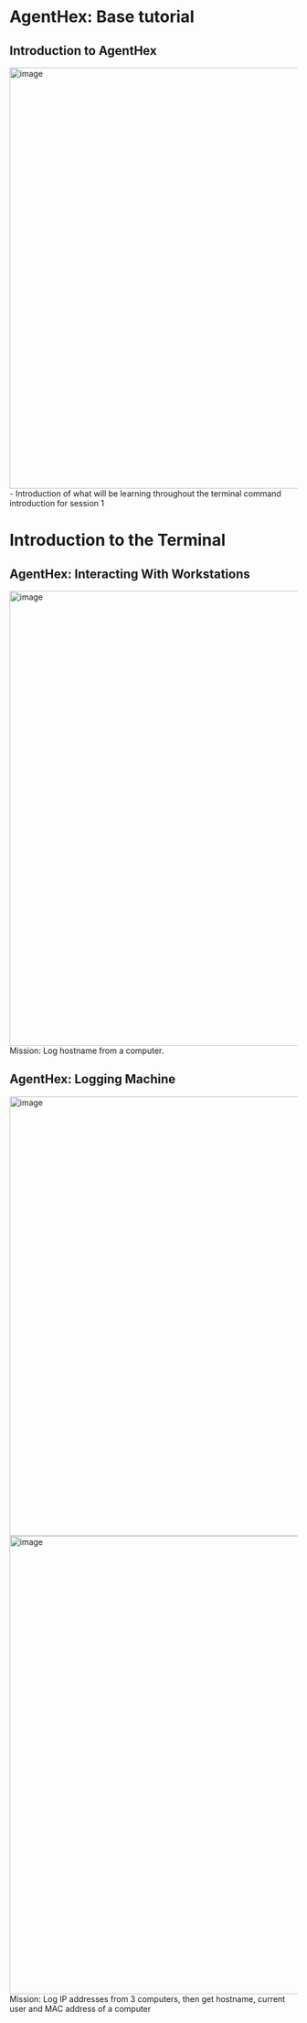 # AgentHex: Base tutorial
## Introduction to AgentHex
<img width="1362" height="737" alt="image" src="https://github.com/user-attachments/assets/765a882c-06a3-4f7c-baa3-f7af9ac62012" />
- Introduction of what will be learning throughout the terminal command introduction for session 1
  
# Introduction to the Terminal
## AgentHex: Interacting With Workstations
<img width="1424" height="796" alt="image" src="https://github.com/user-attachments/assets/6ba50733-28ce-4d94-9e8d-6d016dd7f27b" />
Mission: Log hostname from a computer.

## AgentHex: Logging Machine
<img width="1411" height="769" alt="image" src="https://github.com/user-attachments/assets/9ec0ecd5-3560-4e6f-aa30-9c45028fc36c" />
<img width="1455" height="802" alt="image" src="https://github.com/user-attachments/assets/5fdd9b9a-7879-4ad1-b916-619cfef273ea" />
Mission: Log IP addresses from 3 computers, then get hostname, current user and MAC address of a computer




